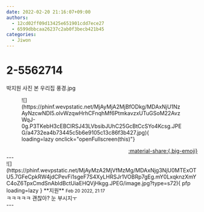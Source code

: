 ```yaml
---
date: 2022-02-20 21:16:07+09:00
authors:
  - 12cd02ff09d13425e651901cdd7ece27
  - 6599dbbcaa26237c2ab0f3becb421b45
categories:
  - Jiwon
---
```


# 2-5562714

<div class="post-container" markdown="1">
<div class="content-container md-sidebar__scrollwrap" markdown="1">

박지원 사진 본 우리집 풍경.jpg
<figure markdown="1">
![](https://phinf.wevpstatic.net/MjAyMjA2MjBfODkg/MDAxNjU1NzAyNzcwNDI5.olvWzqwHrhCFnqhMf6PtmkavzxUTuGSoM22AvzWqJ-0g.P3TKebH3cEBClRSJ43LVbsibJUhC25GcBtCcSYo4Kcsg.JPEG/a4732ea4b73445c5b6e9105c13c86f3b427.jpg){ loading=lazy onclick="openFullscreen(this)"}
</figure>


</div>
</div>

<div style="text-align: right;" markdown="1">
<a href="https://weverse.io/fromis9/fanpost/2-5562714" style="text-align: right;">:material-share:{.big-emoji}</a>
</div>
---

<div class="comments-container md-sidebar__scrollwrap" markdown="1">
<div class="comment" markdown="1">
<div class='id-container' markdown="1">
![](https://phinf.wevpstatic.net/MjAyMzA2MjVfMzMg/MDAxNjg3NjU0MTExOTU5.7GFeCpkRW4jdCPevFi1sgeF7S4XyLHRSJr1VOBRp7gEg.mY0LxqknzXmYC4oZ6TpxCmdSnAbldBctUiaEHQVjHkgg.JPEG/image.jpg?type=s72){ pfp loading=lazy }
**<span class="artist">지원</span>** <small>Feb 20 2022, 21:17</small><br>
</div>
<div class='comment-body' markdown="1">
ㅋㅋㅋㅋㅋ 괜찮아? 눈 부시지ㅜ
</div>
</div>
</div>
---
